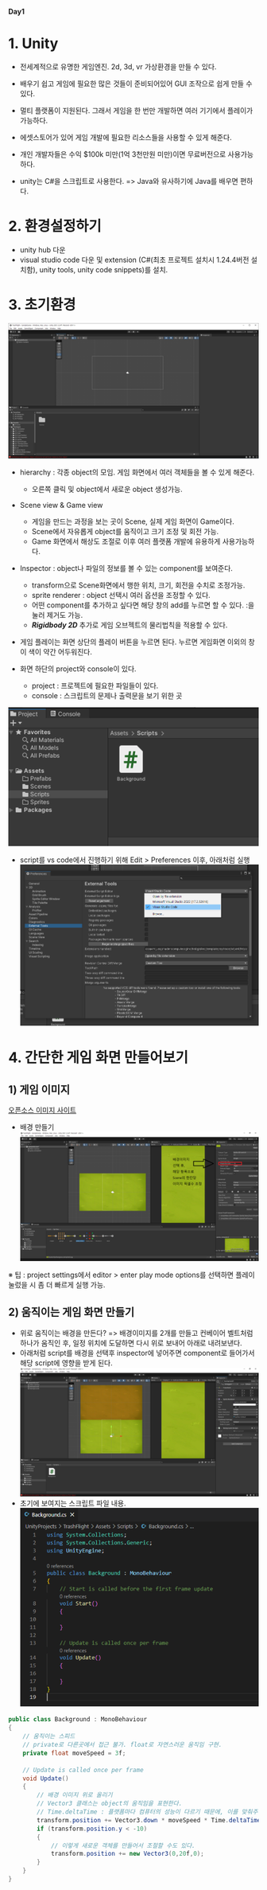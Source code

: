 **Day1**

# 1. Unity

- 전세계적으로 유명한 게임엔진. 2d, 3d, vr 가상환경을 만들 수 있다.
- 배우기 쉽고 게임에 필요한 많은 것들이 준비되어있어 GUI 조작으로 쉽게 만들 수 있다.
- 멀티 플랫폼이 지원된다. 그래서 게임을 한 번만 개발하면 여러 기기에서 플레이가 가능하다.
- 에셋스토어가 있어 게임 개발에 필요한 리소스들을 사용할 수 있게 해준다.
- 개인 개발자들은 수익 $100k 미만(1억 3천만원 미만)이면 무료버전으로 사용가능하다.

- unity는 C#을 스크립트로 사용한다. => Java와 유사하기에 Java를 배우면 편하다.

# 2. 환경설정하기

- unity hub 다운
- visual studio code 다운 및 extension (C#(최초 프로젝트 설치시 1.24.4버전 설치함), unity tools, unity code snippets)를 설치.

# 3. 초기환경

![Unity_start](./StaticFiles/Unity_start.png)

- hierarchy : 각종 object의 모임. 게임 화면에서 여러 객체들을 볼 수 있게 해준다.
    - 오른쪽 클릭 및 object에서 새로운 object 생성가능.

- Scene view & Game view
    - 게임을 만드는 과정을 보는 곳이 Scene, 실제 게임 화면이 Game이다.
    - Scene에서 자유롭게 object를 움직이고 크기 조정 및 회전 가능.
    - Game 화면에서 해상도 조절로 이후 여러 플랫폼 개발에 유용하게 사용가능하다.

- Inspector : object나 파일의 정보를 볼 수 있는 component를 보여준다.
    - transform으로 Scene화면에서 행한 위치, 크기, 회전을 수치로 조정가능.
    - sprite renderer : object 선택시 여러 옵션을 조정할 수 있다.
    - 어떤 component를 추가하고 싶다면 해당 창의 add를 누르면 할 수 있다. :을 눌러 제거도 가능.
    - ***Rigidbody 2D*** 추가로 게임 오브젝트의 물리법칙을 적용할 수 있다.

- 게임 플레이는 화면 상단의 플레이 버튼을 누르면 된다. 누르면 게임화면 이외의 창이 색이 약간 어두워진다.

- 화면 하단의 project와 console이 있다.
    - project : 프로젝트에 필요한 파일들이 있다.
    - console : 스크립트의 문제나 출력문을 보기 위한 곳

![createfolderNfile](./StaticFiles/Unity_project_createfolderNfile.PNG)

- script를 vs code에서 진행하기 위해 Edit > Preferences 이후, 아래처럼 실행
![externaltoolsetting](./StaticFiles/Unity_project_externaltoolsetting.PNG)

# 4. 간단한 게임 화면 만들어보기

## 1) 게임 이미지

[오픈소스 이미지 사이트](https://opengameart.org/)

- 배경 만들기
![createbackground](./StaticFiles/Unity_project_createbackground.PNG)

※ 팁 : project settings에서 editor > enter play mode options를 선택하면 플레이 눌렀을 시 좀 더 빠르게 실행 가능.

## 2) 움직이는 게임 화면 만들기

- 위로 움직이는 배경을 만든다? => 배경이미지를 2개를 만들고 컨베이어 벨트처럼 하나가 움직인 후, 일정 위치에 도달하면 다시 위로 보내어 아래로 내려보낸다.
- 아래처럼 script를 배경을 선택후 inspector에 넣어주면 component로 들어가서 해당 script에 영향을 받게 된다.
![background_scriptadd](./StaticFiles/Unity_project_background_scriptadd.PNG)
- 초기에 보여지는 스크립트 파일 내용.
![background_scriptfile](./StaticFiles/Unity_project_background_scriptfile.PNG)

```C#
public class Background : MonoBehaviour
{
    // 움직이는 스피드
    // private로 다른곳에서 접근 불가. float로 자연스러운 움직임 구현.
    private float moveSpeed = 3f;

    // Update is called once per frame
    void Update()
    {
        // 배경 이미지 위로 올리기
        // Vector3 클래스는 object의 움직임을 표현한다.
        // Time.deltaTime : 플랫폼마다 컴퓨터의 성능이 다르기 때문에, 이를 맞춰주는 역할을 한다.
        transform.position += Vector3.down * moveSpeed * Time.deltaTime;
        if (transform.position.y < -10)
        {
            // 이렇게 새로운 객체를 만들어서 조절할 수도 있다.
            transform.position += new Vector3(0,20f,0);
        }
    }
}
```
